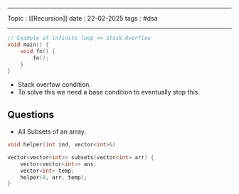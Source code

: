 
---
Topic : [[Recursion]]
date : 22-02-2025
tags : #dsa 

---

```cpp
// Example of infinite loop => Stack Overflow
void main() {
	void fn() {
		fn();
	}
}
```

- Stack overfow condition. 
- To solve this we need a base condition to eventually stop this. 

## Questions 

- All Subsets of an array.
```cpp
void helper(int ind, vector<int>&)

vector<vector<int>> subsets(vector<int> arr) {
	vector<vector<int>> ans;
	vector<int> temp;
	helper(0, arr, temp);
}
```